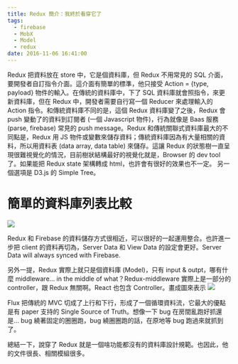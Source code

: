 ```yaml
---
title: Redux 簡介：我終於看穿它了
tags:
  - firebase
  - MobX
  - Model
  - redux
date: 2016-11-06 16:41:00
---
```


Redux 把資料放在 store 中，它是個資料庫，但 Redux 不用常見的 SQL 介面，要開發者自訂指令介面。這介面有簡單的標準，他只接受 Action = {type, payload} 物件的輸入。在傳統的資料庫中，下了 SQL 資料庫就會照指令，來更新資料庫，但在 Redux 中，開發者需要自行寫一個 Reducer 來處理輸入的 Action 指令。和傳統資料庫不同的是，這個 Redux 資料庫變了之後，Redux 會 push 變動了的資料到訂閱者 (一個 Javascript 物件)，行為就像是 Baas 服務 (parse, firebase) 常見的 push message。Redux 和傳統關聯式資料庫最大的不同點是，Redux 用 JS 物件或變數來儲存資料；傳統資料庫因為有大量相關的資料，所以用資料表 (data array, data table) 來儲存。這讓 Redux 的狀態樹一直呈現很難視覺化的情況，目前樹狀結構最好的視覺化就是，Browser 的 dev tool 了。如果能把 Redux state 架構轉成 html，也許會有很好的效果也不一定。 另一個選項是 D3.js 的 Simple Tree。

# 簡單的資料庫列表比較
![](https://4.bp.blogspot.com/-sSMTas7I6yk/WB7sjh1ylYI/AAAAAAAA45k/E5kCkDcf1F0ZYe-Xf4Yv4KGeIfnnowtUwCLcB/s1600/Screen%2BShot%2B2016-11-06%2Bat%2B4.37.19%2BPM.jpg)

Redux 和 Firebase 的資料儲存方式很相近，可以很好的一起運用整合。也許進一步把 client 的資料再切為，Server Data 和 View Data 的設定會更好。Server Data will always synced with Firebase.

另外一提，Redux 實際上就只是個資料庫 (Model)，只有 input & outpt，哪有什麼 middleware… in the middle of what？Redux-middleware 實際上是一部分的 controller，跟 Redux 無關啊。React 也包含 Controller。畫成圖來表示
![](https://3.bp.blogspot.com/-iuJOF3G-YCg/WB7sNkMUYfI/AAAAAAAA45g/-T3GLN0twVwBwHN2hm9_ncod0-qlG4krQCLcB/s1600/Screen%2BShot%2B2016-11-06%2Bat%2B4.38.55%2BPM.jpg)

Flux 把傳統的 MVC 切成了上行和下行，形成了一個循環資料流，它最大的優點是有 paper 支持的 Single Source of Truth。想像一下 bug 在房間亂跑好抓還是... bug 繞著固定的圈圈跑，bug 繞圈圈跑的話，在原地等 bug 跑過來就抓到了。

總結一下，說穿了 Redux 就是一個啥功能都沒有的資料庫設計規範。也因此，他的文件很長、相關模組很多。

